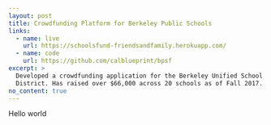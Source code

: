 ```yaml
---
layout: post
title: Crowdfunding Platform for Berkeley Public Schools
links:
  - name: live
    url: https://schoolsfund-friendsandfamily.herokuapp.com/
  - name: code
    url: https://github.com/calblueprint/bpsf
excerpt: >
  Developed a crowdfunding application for the Berkeley Unified School
  District. Has raised over $66,000 across 20 schools as of Fall 2017.
no_content: true
---
```


Hello world
